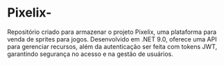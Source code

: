 # Pixelix-
 Repositório criado para armazenar o projeto Pixelix, uma plataforma para venda de sprites para jogos. Desenvolvido em .NET 9.0, oferece uma API para gerenciar recursos, além da autenticação ser feita com tokens JWT, garantindo segurança no acesso e na gestão de usuários.
